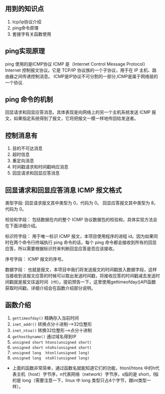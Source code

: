 ## 用到的知识点
1. tcp/ip协议介绍
2. ping命令原理
3. 套接字有关函数使用

## ping实现原理
ping 使用的是ICMP协议
ICMP 是（Internet Control Message Protocol）Internet 控制报文协议。它是 TCP/IP 协议族的一个子协议，用于在 IP 主机、路由器之间传递控制消息。
ICMP是IP协议不可分割的一部分,ICMP是属于网络层的一个协议.

## ping 命令的机制
回显请求和回显应答消息。具体表现是向网络上的另一个主机系统发送 ICMP 报文，如果指定系统得到了报文，它将把报文一模一样地传回给发送者。

## 控制消息有
1. 目的不可达消息
2. 超时信息
3. 重定向消息
4. 时间戳请求和时间戳响应消息
5. 回显请求和回显应答消息

## 回显请求和回显应答消息 ICMP 报文格式
类型字段:
回显请求报文其中类型为 0，代码为 0。
回显应答报文其中类型为 8，代码为 0。

校验和字段：
包括数据在内的整个 ICMP 协议数据包的校验和，具体实现方法会在下面详细介绍。

标识符字段：
用于唯一标识 ICMP 报文，本项目使用程序的进程 id。因为如果同时在两个命令行终端执行 ping 命令的话，每个 ping 命令都会接收到所有的回显应答，所以需要根据标识符来判断回显应答是否应该接收。

序号字段：
ICMP 报文的序号。

数据字段：
也就是报文，本项目中我们将发送报文的时间戳放入数据字段，这样当接收到该报文应答的时候可以取出发送时间戳，将接收应答的时间戳减去发送时间戳就是报文往返时间（rtt）。提前预告一下，这里使用gettimeofday()API函数获取时间戳，详细介绍会在函数介绍部分说明。

## 函数介绍
1. `gettimeofday()` 精确存入当前时间
2. `inet_addr()` 转换点分十进制-->32位整形
3. `inet_ntoa()` 转换32位整形-->点分十进制
4. `gethostbyname()` 通过域名得到IP
5. `unsigned short htons(unsigned short)`
6. `unsigned short ntohs(unsigned short)`
7. `unsigned long  htonl(unsigned long)`
8. `unsigned long  ntohl(unsigned long)`

- 上面的函数非常简单，通过函数名就能知道它们的功能，htonl/htons 中的h代表主机（host）字节序，n代表网络（network）字节序，s指的是 short，l指的是 long（需要注意一下，linux 中 long 类型只占4个字节，跟int类型一样）。
